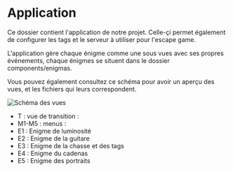 # Application

Ce dossier contient l'application de notre projet.
Celle-çi permet également de configurer les tags et le serveur à utiliser pour l'escape game.

L'application gère chaque énigme comme une sous vues avec ses propres événements, chaque énigmes se situent dans le dossier components/enigmas.

Vous pouvez également consultez ce schéma pour avoir un aperçu des vues, et les fichiers qui leurs correspondent.

![Schéma des vues](./vues_enchaînement.svg)

- T : vue de transition : [](./components/breathingView.js)
- M1-M5 : menus : [](./menuView.js)
- E1 : Enigme de luminosité [](./components/lumenView.js)
- E2 : Enigme de la guitare [](./components/guitarView.js)
- E3 : Enigme de la chasse et des tags [](./components/fillingCircleView.js)
- E4 : Enigme du cadenas [](./components/soundView.js)
- E5 : Enigme des portraits [](./components/swaperView.js)